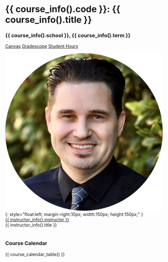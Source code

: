 <h1 class="course-title">{{ course_info().code }}: {{ course_info().title }}</h1>
<h3 class="course-school-term"> {{ course_info().school }}, {{ course_info().term }}</h3>

<a href="{{ course_info().canvas }}"><span class="md-nav-badge md-nav-badge-canvas">Canvas</span></a>
<a href="{{ course_info().gradescope }}"><span class="md-nav-badge md-nav-badge-gradescope">Gradescope</span></a>
<a href="{{ instructor_info().student_hours }}"><span class="md-nav-badge md-nav-badge-calendly">Student Hours</span></a>

![D. Chris Young Profile](assets/images/profile_circle.png){: style="float:left; margin-right:10px; width:150px; height:150px;" }
<br>
<a href="{{ instructor_info().website }}" class="instructor-link">{{ instructor_info().instructor }}</a>  
{{ instructor_info().title }}
<br>
<br>

### **Course Calendar**

{{ course_calendar_table() }}